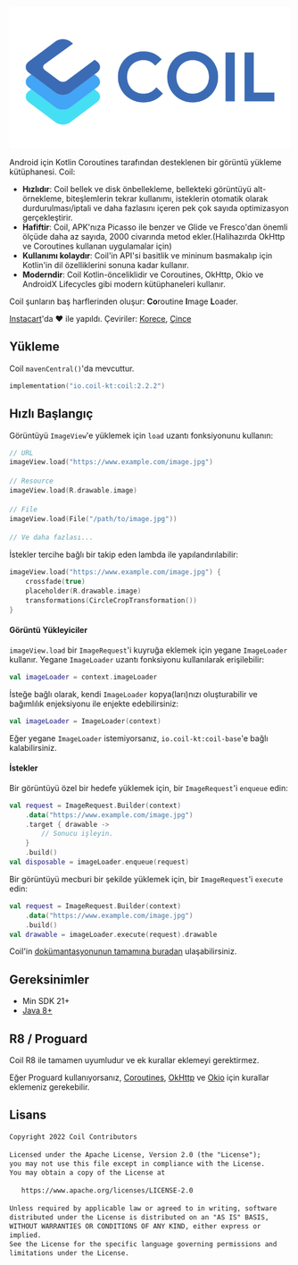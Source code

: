 ![Coil](logo.svg)

Android için Kotlin Coroutines tarafından desteklenen bir görüntü yükleme kütüphanesi. Coil:

- **Hızlıdır**: Coil bellek ve disk önbellekleme, bellekteki görüntüyü alt-örnekleme, biteşlemlerin tekrar kullanımı, isteklerin otomatik olarak durdurulması/iptali ve daha fazlasını içeren pek çok sayıda optimizasyon gerçekleştirir.
- **Hafiftir**: Coil, APK'nıza Picasso ile benzer ve Glide ve Fresco'dan önemli ölçüde daha az sayıda, 2000 civarında metod ekler.(Halihazırda OkHttp ve Coroutines kullanan uygulamalar için)
- **Kullanımı kolaydır**: Coil'in API'si basitlik ve mininum basmakalıp için Kotlin'in dil özelliklerini sonuna kadar kullanır.
- **Moderndir**: Coil Kotlin-önceliklidir ve Coroutines, OkHttp, Okio ve AndroidX Lifecycles gibi modern kütüphaneleri kullanır.


Coil şunların baş harflerinden oluşur: **Co**routine **I**mage **L**oader.

[Instacart](https://www.instacart.com)'da ❤️ ile yapıldı. Çeviriler: [Korece](README-ko.md), [Çince](README-zh.md)

## Yükleme

Coil `mavenCentral()`'da mevcuttur.

```kotlin
implementation("io.coil-kt:coil:2.2.2")
```

## Hızlı Başlangıç

Görüntüyü `ImageView`'e yüklemek için `load` uzantı fonksiyonunu kullanın:

```kotlin
// URL
imageView.load("https://www.example.com/image.jpg")

// Resource
imageView.load(R.drawable.image)

// File
imageView.load(File("/path/to/image.jpg"))

// Ve daha fazlası...
```

İstekler tercihe bağlı bir takip eden lambda ile yapılandırılabilir:

```kotlin
imageView.load("https://www.example.com/image.jpg") {
    crossfade(true)
    placeholder(R.drawable.image)
    transformations(CircleCropTransformation())
}
```

#### Görüntü Yükleyiciler

`imageView.load` bir `ImageRequest`'i kuyruğa eklemek için yegane `ImageLoader` kullanır. Yegane `ImageLoader` uzantı fonksiyonu kullanılarak erişilebilir:

```kotlin
val imageLoader = context.imageLoader
```

İsteğe bağlı olarak, kendi `ImageLoader` kopya(ları)nızı oluşturabilir ve bağımlılık enjeksiyonu ile enjekte edebilirsiniz:

```kotlin
val imageLoader = ImageLoader(context)
```

Eğer yegane `ImageLoader` istemiyorsanız, `io.coil-kt:coil-base`'e bağlı kalabilirsiniz.

#### İstekler

Bir görüntüyü özel bir hedefe yüklemek için, bir `ImageRequest`'i `enqueue` edin:

```kotlin
val request = ImageRequest.Builder(context)
    .data("https://www.example.com/image.jpg")
    .target { drawable ->
        // Sonucu işleyin.
    }
    .build()
val disposable = imageLoader.enqueue(request)
```

Bir görüntüyü mecburi bir şekilde yüklemek için, bir `ImageRequest`'i `execute` edin:

```kotlin
val request = ImageRequest.Builder(context)
    .data("https://www.example.com/image.jpg")
    .build()
val drawable = imageLoader.execute(request).drawable
```

Coil'in [dokümantasyonunun tamamına buradan](https://coil-kt.github.io/coil/getting_started/) ulaşabilirsiniz.

## Gereksinimler

- Min SDK 21+
- [Java 8+](https://coil-kt.github.io/coil/faq/#how-do-i-target-java-8)

## R8 / Proguard

Coil R8 ile tamamen uyumludur ve ek kurallar eklemeyi gerektirmez.

Eğer Proguard kullanıyorsanız, [Coroutines](https://github.com/Kotlin/kotlinx.coroutines/blob/master/kotlinx-coroutines-core/jvm/resources/META-INF/proguard/coroutines.pro), [OkHttp](https://github.com/square/okhttp/blob/master/okhttp/src/jvmMain/resources/META-INF/proguard/okhttp3.pro) ve [Okio](https://github.com/square/okio/blob/master/okio/src/jvmMain/resources/META-INF/proguard/okio.pro) için kurallar eklemeniz gerekebilir.

## Lisans

    Copyright 2022 Coil Contributors

    Licensed under the Apache License, Version 2.0 (the "License");
    you may not use this file except in compliance with the License.
    You may obtain a copy of the License at

       https://www.apache.org/licenses/LICENSE-2.0

    Unless required by applicable law or agreed to in writing, software
    distributed under the License is distributed on an "AS IS" BASIS,
    WITHOUT WARRANTIES OR CONDITIONS OF ANY KIND, either express or implied.
    See the License for the specific language governing permissions and
    limitations under the License.
